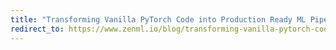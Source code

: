 ```yaml
---
title: "Transforming Vanilla PyTorch Code into Production Ready ML Pipeline - Without Selling Your Soul"
redirect_to: https://www.zenml.io/blog/transforming-vanilla-pytorch-code-into-production-ready-ml-pipeline-without-selling-your-soul
---
```

